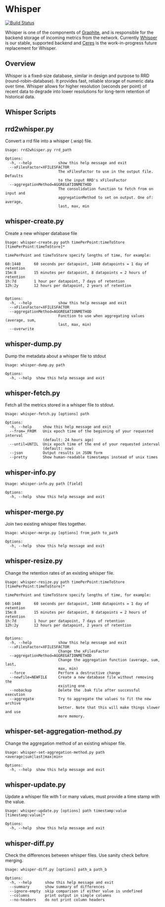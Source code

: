 # Whisper

[![Build Status](https://secure.travis-ci.org/graphite-project/whisper.png)](http://travis-ci.org/graphite-project/whisper)

Whisper is one of the components of [Graphite][], and is responsible for
the backend storage of incoming metrics from the network.
Currently [Whisper][] is our stable, supported backend and
[Ceres][] is the work-in-progress future replacement for Whisper.

[Graphite]: https://github.com/graphite-project
[Graphite Web]: https://github.com/graphite-project/graphite-web
[Whisper]: https://github.com/graphite-project/whisper
[Ceres]: https://github.com/graphite-project/ceres

## Overview

Whisper is a fixed-size database, similar in design and purpose to RRD
(round-robin-database). It provides fast, reliable storage of numeric data over
time. Whisper allows for higher resolution (seconds per point) of recent data
to degrade into lower resolutions for long-term retention of historical data.

## Whisper Scripts

rrd2whisper.py
--------------
Convert a rrd file into a whisper (.wsp) file.

```
Usage: rrd2whisper.py rrd_path

Options:
  -h, --help            show this help message and exit
  --xFilesFactor=XFILESFACTOR
                        The xFilesFactor to use in the output file. Defaults
                        to the input RRD's xFilesFactor
  --aggregationMethod=AGGREGATIONMETHOD
                        The consolidation function to fetch from on input and
                        aggregationMethod to set on output. One of: average,
                        last, max, min
```

whisper-create.py
-----------------
Create a new whisper database file

```
Usage: whisper-create.py path timePerPoint:timeToStore [timePerPoint:timeToStore]*

timePerPoint and timeToStore specify lengths of time, for example:

60:1440      60 seconds per datapoint, 1440 datapoints = 1 day of retention
15m:8        15 minutes per datapoint, 8 datapoints = 2 hours of retention
1h:7d        1 hour per datapoint, 7 days of retention
12h:2y       12 hours per datapoint, 2 years of retention


Options:
  -h, --help            show this help message and exit
  --xFilesFactor=XFILESFACTOR
  --aggregationMethod=AGGREGATIONMETHOD
                        Function to use when aggregating values (average, sum,
                        last, max, min)
  --overwrite           
```

whisper-dump.py
---------------
Dump the metadata about a whisper file to stdout

```
Usage: whisper-dump.py path

Options:
  -h, --help  show this help message and exit
```

whisper-fetch.py
----------------
Fetch all the metrics stored in a whisper file to stdout.

```
Usage: whisper-fetch.py [options] path

Options:
  -h, --help     show this help message and exit
  --from=_FROM   Unix epoch time of the beginning of your requested interval
                 (default: 24 hours ago)
  --until=UNTIL  Unix epoch time of the end of your requested interval
                 (default: now)
  --json         Output results in JSON form
  --pretty       Show human-readable timestamps instead of unix times
```

whisper-info.py
---------------

```
Usage: whisper-info.py path [field]

Options:
  -h, --help  show this help message and exit
```

whisper-merge.py
----------------
Join two existing whisper files together.

```
Usage: whisper-merge.py [options] from_path to_path

Options:
  -h, --help  show this help message and exit
```

whisper-resize.py
-----------------
Change the retention rates of an existing whisper file.

```
Usage: whisper-resize.py path timePerPoint:timeToStore [timePerPoint:timeToStore]*

timePerPoint and timeToStore specify lengths of time, for example:

60:1440      60 seconds per datapoint, 1440 datapoints = 1 day of retention
15m:8        15 minutes per datapoint, 8 datapoints = 2 hours of retention
1h:7d        1 hour per datapoint, 7 days of retention
12h:2y       12 hours per datapoint, 2 years of retention


Options:
  -h, --help            show this help message and exit
  --xFilesFactor=XFILESFACTOR
                        Change the xFilesFactor
  --aggregationMethod=AGGREGATIONMETHOD
                        Change the aggregation function (average, sum, last,
                        max, min)
  --force               Perform a destructive change
  --newfile=NEWFILE     Create a new database file without removing the
                        existing one
  --nobackup            Delete the .bak file after successful execution
  --aggregate           Try to aggregate the values to fit the new archive
                        better. Note that this will make things slower and use
                        more memory.
```

whisper-set-aggregation-method.py
---------------------------------
Change the aggregation method of an existing whisper file.

```
Usage: whisper-set-aggregation-method.py path <average|sum|last|max|min>

Options:
  -h, --help  show this help message and exit
```

whisper-update.py
-----------------
Update a whisper file with 1 or many values, must provide a time stamp with the value.

```
Usage: whisper-update.py [options] path timestamp:value [timestamp:value]*

Options:
  -h, --help  show this help message and exit
```

whisper-diff.py
---------------
Check the differences between whisper files.  Use sanity check before merging.
```
Usage: whisper-diff.py [options] path_a path_b

Options:
  -h, --help      show this help message and exit
  --summary       show summary of differences
  --ignore-empty  skip comparison if either value is undefined
  --columns       print output in simple columns
  --no-headers    do not print column headers
```
